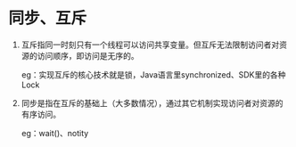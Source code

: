 # 同步、互斥

1. 互斥指同一时刻只有一个线程可以访问共享变量。但互斥无法限制访问者对资源的访问顺序，即访问是无序的。

   eg：实现互斥的核心技术就是锁，Java语言里synchronized、SDK里的各种Lock

   

2. 同步是指在互斥的基础上（大多数情况），通过其它机制实现访问者对资源的有序访问。

   eg：wait()、notity
   
   
